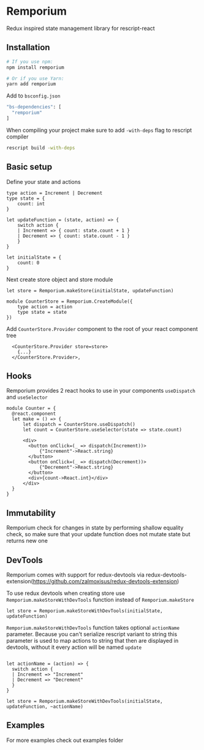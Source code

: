# Remporium

Redux inspired state management library for rescript-react

## Installation

```sh
# If you use npm:
npm install remporium

# Or if you use Yarn:
yarn add remporium
```

Add to `bsconfig.json`
```sh
"bs-dependencies": [
  "remporium"
]
```
When compiling your project make sure to add `-with-deps` flag to rescript compiler
```sh
rescript build -with-deps
```
## Basic setup

Define your state and actions
```ReScript
type action = Increment | Decrement
type state = {
    count: int
}

let updateFunction = (state, action) => {
    switch action {
    | Increment => { count: state.count + 1 }
    | Decrement => { count: state.count - 1 }
    }
}

let initialState = {
    count: 0
}
```
Next create store object and store module
```ReScript
let store = Remporium.makeStore(initialState, updateFunction)

module CounterStore = Remporium.CreateModule({
    type action = action
    type state = state
})
```
Add `CounterStore.Provider` component to the root of your react component tree
```ReScript
  <CounterStore.Provider store=store>
    {...}
  </CounterStore.Provider>,
```

## Hooks
Remporium provides 2 react hooks to use in your components `useDispatch` and `useSelector`

```ReScript
module Counter = {
  @react.component
  let make = () => {
      let dispatch = CounterStore.useDispatch()
      let count = CounterStore.useSelector(state => state.count)

      <div>
        <button onClick=(_ => dispatch(Increment))>
            {"Increment"->React.string}
        </button>
        <button onClick=(_ => dispatch(Decrement))>
            {"Decrement"->React.string}
        </button>
        <div>{count->React.int}</div>
      </div>
  }
}
```

## Immutability
Remporium check for changes in state by performing shallow equality check, so make sure that your update function does not mutate state but returns new one

## DevTools
Remporium comes with support for redux-devtools via redux-devtools-extension(https://github.com/zalmoxisus/redux-devtools-extension)

To use redux devtools when creating store use `Remporium.makeStoreWithDevTools` function instead of `Remporium.makeStore`
```Rescript
let store = Remporium.makeStoreWithDevTools(initialState, updateFunction)
```

`Remporium.makeStoreWithDevTools` function takes optional `actionName` parameter. Because you can't serialize rescript variant to string this parameter is used to map actions to string that then are displayed in devtools, without it every action will be named `update`

```Rescript

let actionName = (action) => {
  switch action {
  | Increment => "Increment"
  | Decrement => "Decrement"
  }
}

let store = Remporium.makeStoreWithDevTools(initialState, updateFunction, ~actionName)
```

## Examples
For more examples check out examples folder
